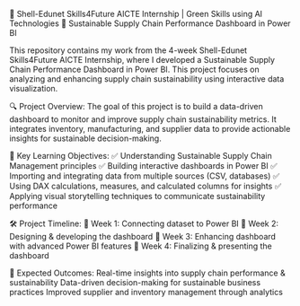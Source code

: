 📌 Shell-Edunet Skills4Future AICTE Internship | Green Skills using AI Technologies
🚀 Sustainable Supply Chain Performance Dashboard in Power BI

This repository contains my work from the 4-week Shell-Edunet Skills4Future AICTE Internship, where I developed a Sustainable Supply Chain Performance Dashboard in Power BI. This project focuses on analyzing and enhancing supply chain sustainability using interactive data visualization.

🔍 Project Overview:
The goal of this project is to build a data-driven dashboard to monitor and improve supply chain sustainability metrics. It integrates inventory, manufacturing, and supplier data to provide actionable insights for sustainable decision-making.

📂 Key Learning Objectives:
✅ Understanding Sustainable Supply Chain Management principles
✅ Building interactive dashboards in Power BI
✅ Importing and integrating data from multiple sources (CSV, databases)
✅ Using DAX calculations, measures, and calculated columns for insights
✅ Applying visual storytelling techniques to communicate sustainability performance

🛠️ Project Timeline:
📌 Week 1: Connecting dataset to Power BI
📌 Week 2: Designing & developing the dashboard
📌 Week 3: Enhancing dashboard with advanced Power BI features
📌 Week 4: Finalizing & presenting the dashboard

🎯 Expected Outcomes:
Real-time insights into supply chain performance & sustainability
Data-driven decision-making for sustainable business practices
Improved supplier and inventory management through analytics
